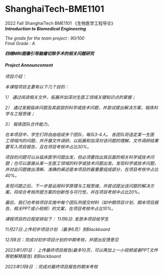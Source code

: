 # ShanghaiTech-BME1101

2022 Fall ShanghaiTech BME1101 《生物医学工程导论》   
***Introduction to Biomedical Engineering***

*The grade for the team project : 90/100*  
*Final Grade : A*

***四维MRI图像引导脑瘤切除手术的相关问题研究***

#### *Project Announcement*

*项目介绍：*

 *本课程项目主要有以下几个目的：*

*1）    通过阅读相关文件，拓展并加深对生医工领域关键知识点的掌握；*

*2）    通过发掘临床问题及其底层的科学或技术问题，并尝试提出解决方案，锻炼科学与工程思维；*

*3）    锻炼团队合作能力。*

 *在本项目中，学生们将自由组成多个团队，每队3-4人。 各团队将选定某一生医工领域内的问题，并开展文件调研，以拓展和加深对该问题的理解。文件调研结果要写入项目报告，且在项目考核中占比30%。*

 *项目的问题可以从临床医学问题出发，但必须要找出其后面的相关科学或技术问题；也可以直接从某一生医工领域的科学或技术问题出发。发现科学或技术问题，并对此问题做出清晰、准确的阐述是本项目的最重要组成部分，在项目考核中占比40%。*

 *发现问题之后，下一步是运用科学原理与工程思维，并尝试提出该问题的解决方案。将综合考核所提方案的创新性与可行性，并在项目考核中占比20%。*

 *最后，我们也考核项目实施中每个团队所提交材料（如中期项目计划、期末项目报告、相关PPT或小视频）的文案，在项目考核中占比10%。*

 *课程项目的日程安排如下：*
*11月6日: 发放本项目给学生*

*11月27日:上传初步项目计划 （最多6页）到Blackboard*

*12月8日：完成对初步项目计划的中期考核，并提出反馈意见*

*2023年1月1日： 上传最终项目报告(最多10页，可以再加上一小视频或者PPT文件帮助解释报告) 到Blackboard*

*2023年1月8日 ：完成对最终项目报告的期末考核*
